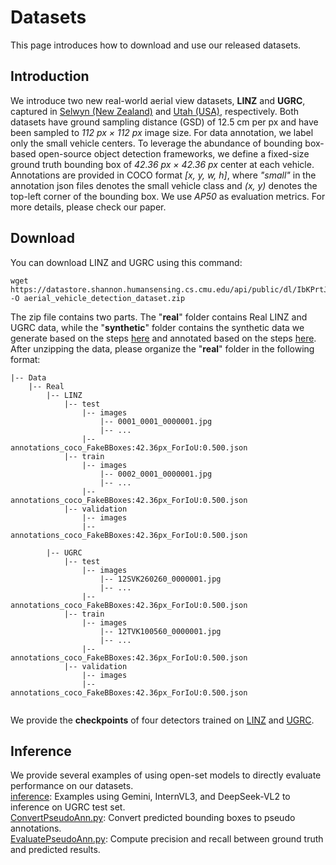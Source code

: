# Datasets
This page introduces how to download and use our released datasets.

## Introduction
We introduce two new real-world aerial view datasets, <b>LINZ</b> and <b>UGRC</b>, 
captured in [Selwyn (New Zealand)](https://data.linz.govt.nz/layer/51926-selwyn-0125m-urban-aerial-photos-2012-2013/) and [Utah (USA)](https://gis.utah.gov/products/sgid/aerial-photography/high-resolution-orthophotography/), respectively. Both datasets have ground sampling distance (GSD) of 12.5 cm per px and have been
sampled to *112 px × 112 px* image size. For data annotation, we label only the small vehicle centers. To leverage the abundance of bounding box-based open-source object detection frameworks, we define a fixed-size ground truth bounding box of *42.36 px × 42.36 px* center at each vehicle. Annotations are provided in COCO format *[x, y, w, h]*, where *"small"* in the annotation json files denotes the small vehicle class and *(x, y)* denotes the top-left corner of the bounding box.
We use *AP50* as evaluation metrics. For more details, please check our paper.

## Download
You can download LINZ and UGRC using this command:
```
wget https://datastore.shannon.humansensing.cs.cmu.edu/api/public/dl/IbKPrtJW -O aerial_vehicle_detection_dataset.zip
```
The zip file contains two parts. The "<b>real</b>" folder contains Real LINZ and UGRC data, while the "<b>synthetic</b>" folder contains the synthetic data we generate based on the steps [here](../data_generation/README.md) and annotated based on the steps [here](../data_annotation/README.md).
After unzipping the data, please organize the "<b>real</b>" folder in the following format:
```
|-- Data
    |-- Real
        |-- LINZ
            |-- test
                |-- images
                    |-- 0001_0001_0000001.jpg
                    |-- ...
                |-- annotations_coco_FakeBBoxes:42.36px_ForIoU:0.500.json
            |-- train
                |-- images
                    |-- 0002_0001_0000001.jpg
                    |-- ...
                |-- annotations_coco_FakeBBoxes:42.36px_ForIoU:0.500.json
            |-- validation
                |-- images
                |-- annotations_coco_FakeBBoxes:42.36px_ForIoU:0.500.json
        
        |-- UGRC
            |-- test
                |-- images
                    |-- 12SVK260260_0000001.jpg
                    |-- ...
                |-- annotations_coco_FakeBBoxes:42.36px_ForIoU:0.500.json
            |-- train
                |-- images
                    |-- 12TVK100560_0000001.jpg
                    |-- ...
                |-- annotations_coco_FakeBBoxes:42.36px_ForIoU:0.500.json
            |-- validation
                |-- images
                |-- annotations_coco_FakeBBoxes:42.36px_ForIoU:0.500.json
        
```
We provide the <b>checkpoints</b> of four detectors trained on [LINZ](https://huggingface.co/xiaofanghf/Real-LINZ-Detectors) and [UGRC](https://huggingface.co/xiaofanghf/Real-UGRC-Detectors).

## Inference
We provide several examples of using open-set models to directly evaluate performance on our datasets.  
[inference](inference): Examples using Gemini, InternVL3, and DeepSeek-VL2 to inference on UGRC test set.  
[ConvertPseudoAnn.py](utils/ConvertPseudoAnn.py): Convert predicted bounding boxes to pseudo annotations.  
[EvaluatePseudoAnn.py](utils/EvaluatePseudoAnn.py): Compute precision and recall between ground truth and predicted results.
